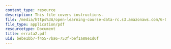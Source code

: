 ```yaml
---
content_type: resource
description: This file covers instructions.
file: /media/https%3A/open-learning-course-data-rc.s3.amazonaws.com/6-021j-quantitative-physiology-cells-and-tissues-fall-2004/bebe1bb7f4557ba6753fbef1a88e1d6f_errata2.pdf
file_type: application/pdf
resourcetype: Document
title: errata2.pdf
uid: bebe1bb7-f455-7ba6-753f-bef1a88e1d6f
---
```

